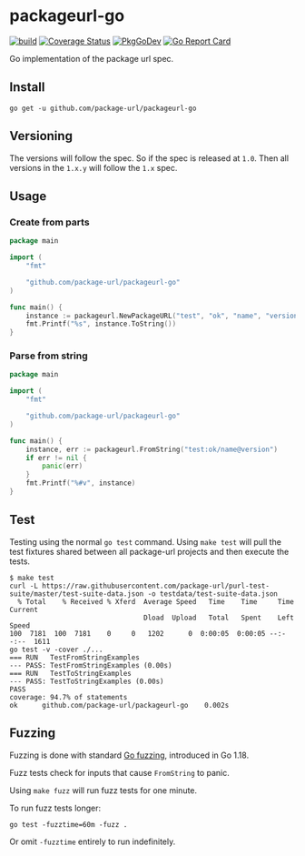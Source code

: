 # packageurl-go

[![build](https://github.com/package-url/packageurl-go/workflows/test/badge.svg)](https://github.com/package-url/packageurl-go/actions?query=workflow%3Atest) [![Coverage Status](https://coveralls.io/repos/github/package-url/packageurl-go/badge.svg)](https://coveralls.io/github/package-url/packageurl-go) [![PkgGoDev](https://pkg.go.dev/badge/github.com/package-url/packageurl-go)](https://pkg.go.dev/github.com/package-url/packageurl-go) [![Go Report Card](https://goreportcard.com/badge/github.com/package-url/packageurl-go)](https://goreportcard.com/report/github.com/package-url/packageurl-go)

Go implementation of the package url spec.


## Install
```
go get -u github.com/package-url/packageurl-go
```

## Versioning

The versions will follow the spec. So if the spec is released at ``1.0``. Then all versions in the ``1.x.y`` will follow the ``1.x`` spec.


## Usage

### Create from parts
```go
package main

import (
	"fmt"

	"github.com/package-url/packageurl-go"
)

func main() {
	instance := packageurl.NewPackageURL("test", "ok", "name", "version", nil, "")
	fmt.Printf("%s", instance.ToString())
}
```

### Parse from string
```go
package main

import (
	"fmt"

	"github.com/package-url/packageurl-go"
)

func main() {
	instance, err := packageurl.FromString("test:ok/name@version")
	if err != nil {
		panic(err)
	}
	fmt.Printf("%#v", instance)
}

```


## Test
Testing using the normal ``go test`` command. Using ``make test`` will pull the test fixtures shared between all package-url projects and then execute the tests.

```
$ make test
curl -L https://raw.githubusercontent.com/package-url/purl-test-suite/master/test-suite-data.json -o testdata/test-suite-data.json
  % Total    % Received % Xferd  Average Speed   Time    Time     Time  Current
                                 Dload  Upload   Total   Spent    Left  Speed
100  7181  100  7181    0     0   1202      0  0:00:05  0:00:05 --:--:--  1611
go test -v -cover ./...
=== RUN   TestFromStringExamples
--- PASS: TestFromStringExamples (0.00s)
=== RUN   TestToStringExamples
--- PASS: TestToStringExamples (0.00s)
PASS
coverage: 94.7% of statements
ok      github.com/package-url/packageurl-go    0.002s
```

## Fuzzing

Fuzzing is done with standard [Go fuzzing](https://go.dev/doc/fuzz/), introduced in Go 1.18.

Fuzz tests check for inputs that cause `FromString` to panic.

Using `make fuzz` will run fuzz tests for one minute.

To run fuzz tests longer:

```
go test -fuzztime=60m -fuzz .
```

Or omit `-fuzztime` entirely to run indefinitely.
